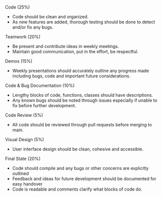 Code (25%)
- Code should be clean and organized. 
- As new features are added, thorough testing should be done to detect and/or fix any bugs.

Teamwork (20%)
- Be present and contribute ideas in weekly meetings.
- Maintain good communication, put in the effort, be respectful.

Demos (15%)
- Weekly presentations should accurately outline any progress made including bugs, code and important future considerations.

Code & Bug Documentation (10%)
- Lengthy blocks of code, functions, classes should have descriptions.
- Any known bugs should be noted through issues especially if unable to fix before further development.

Code Review (5%)
- All code should be reviewed through pull requests before merging to main.

Visual Design (5%)
- User interface design should be clean, cohesive and accessible.

Final State (20%)
- Code should compile and any bugs or other concerns are explicitly outlined
- Feedback and ideas for future development should be documented for easy handover
- Code is readable and comments clarify what blocks of code do.